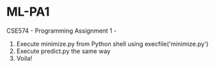 # ML-PA1
CSE574 - Programming Assignment 1 - 
1. Execute minimize.py from Python shell using execfile('minimize.py')
2. Execute predict.py the same way
3. Voila!
